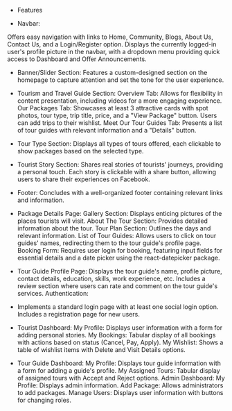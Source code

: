 - Features 

- Navbar:

Offers easy navigation with links to Home, Community, Blogs, About Us, Contact Us, and a Login/Register option.
Displays the currently logged-in user's profile picture in the navbar, with a dropdown menu providing quick access to Dashboard and Offer Announcements.


-  Banner/Slider Section:
Features a custom-designed section on the homepage to capture attention and set the tone for the user experience.

- Tourism and Travel Guide Section:
Overview Tab: Allows for flexibility in content presentation, including videos for a more engaging experience.
Our Packages Tab: Showcases at least 3 attractive cards with spot photos, tour type, trip title, price, and a "View Package" button. Users can add trips to their wishlist.
Meet Our Tour Guides Tab: Presents a list of tour guides with relevant information and a "Details" button.



- Tour Type Section:
Displays all types of tours offered, each clickable to show packages based on the selected type.


- Tourist Story Section:
Shares real stories of tourists' journeys, providing a personal touch.
Each story is clickable with a share button, allowing users to share their experiences on Facebook.

- Footer:
Concludes with a well-organized footer containing relevant links and information.

- Package Details Page:
Gallery Section: Displays enticing pictures of the places tourists will visit.
About The Tour Section: Provides detailed information about the tour.
Tour Plan Section: Outlines the days and relevant information.
List of Tour Guides: Allows users to click on tour guides' names, redirecting them to the tour guide's profile page.
Booking Form: Requires user login for booking, featuring input fields for essential details and a date picker using the react-datepicker package.


- Tour Guide Profile Page:
Displays the tour guide's name, profile picture, contact details, education, skills, work experience, etc.
Includes a review section where users can rate and comment on the tour guide's services.
Authentication:

- Implements a standard login page with at least one social login option.
Includes a registration page for new users.


- Tourist Dashboard:
My Profile: Displays user information with a form for adding personal stories.
My Bookings: Tabular display of all bookings with actions based on status (Cancel, Pay, Apply).
My Wishlist: Shows a table of wishlist items with Delete and Visit Details options.

- Tour Guide Dashboard:
My Profile: Displays tour guide information with a form for adding a guide's profile.
My Assigned Tours: Tabular display of assigned tours with Accept and Reject options.
Admin Dashboard:
My Profile: Displays admin information.
Add Package: Allows administrators to add packages.
Manage Users: Displays user information with buttons for changing roles.